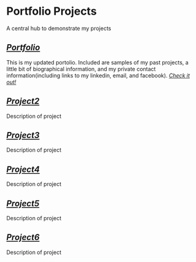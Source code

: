 # Portfolio Projects
A central hub to demonstrate my projects

## [_Portfolio_](https://github.com/julianflood1/Portfolio)
  This is my updated portolio. Included are samples of my past projects, a little bit of biographical information, and my private contact information(including links to my linkedin, email, and facebook). [_Check it out!_](http://julianflood1.github.io/Portfolio)
  
## [_Project2_](https://github.com/julianflood1/)
  Description of project

## [_Project3_](https://github.com/julianflood1/)
  Description of project
  
## [_Project4_](https://github.com/julianflood1/)
  Description of project
  
## [_Project5_](https://github.com/julianflood1/)
  Description of project  
  
## [_Project6_](https://github.com/julianflood1/)
  Description of project
  
